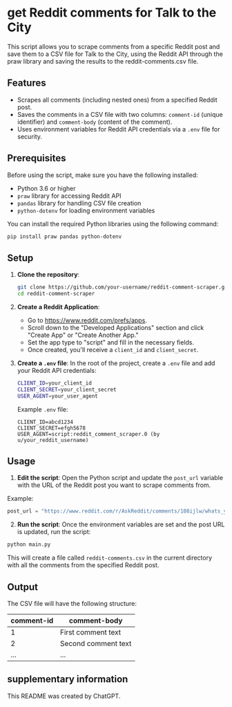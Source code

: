 # get Reddit comments for Talk to the City

This script allows you to scrape comments from a specific Reddit post and save them to a CSV file for Talk to the City, using the Reddit API through the praw library and saving the results to the reddit-comments.csv file.

## Features
- Scrapes all comments (including nested ones) from a specified Reddit post.
- Saves the comments in a CSV file with two columns: `comment-id` (unique identifier) and `comment-body` (content of the comment).
- Uses environment variables for Reddit API credentials via a `.env` file for security.

## Prerequisites

Before using the script, make sure you have the following installed:

- Python 3.6 or higher
- `praw` library for accessing Reddit API
- `pandas` library for handling CSV file creation
- `python-dotenv` for loading environment variables

You can install the required Python libraries using the following command:

```bash
pip install praw pandas python-dotenv
```

## Setup

1. **Clone the repository**:
   ```bash
   git clone https://github.com/your-username/reddit-comment-scraper.git
   cd reddit-comment-scraper
   ```

2. **Create a Reddit Application**:
   - Go to https://www.reddit.com/prefs/apps.
   - Scroll down to the "Developed Applications" section and click "Create App" or "Create Another App."
   - Set the app type to "script" and fill in the necessary fields.
   - Once created, you'll receive a `client_id` and `client_secret`.

3. **Create a `.env` file**:
   In the root of the project, create a `.env` file and add your Reddit API credentials:

   ```bash
   CLIENT_ID=your_client_id
   CLIENT_SECRET=your_client_secret
   USER_AGENT=your_user_agent
   ```

   Example `.env` file:

   ```.env
   CLIENT_ID=abcd1234
   CLIENT_SECRET=efgh5678
   USER_AGENT=script:reddit_comment_scraper.0 (by u/your_reddit_username)
   ```

## Usage

1. **Edit the script**:
Open the Python script and update the `post_url` variable with the URL of the Reddit post you want to scrape comments from.

Example:
```python
post_url = "https://www.reddit.com/r/AskReddit/comments/108ijlw/whats_your_first_thought_when_thinking_about_japan/"
```

2. **Run the script**:
Once the environment variables are set and the post URL is updated, run the script:

```bash
python main.py
```

This will create a file called `reddit-comments.csv` in the current directory with all the comments from the specified Reddit post.

## Output

The CSV file will have the following structure:

| comment-id | comment-body        |
|------------|---------------------|
| 1          | First comment text   |
| 2          | Second comment text  |
| ...        | ...                  |

## supplementary information
This README was created by ChatGPT.